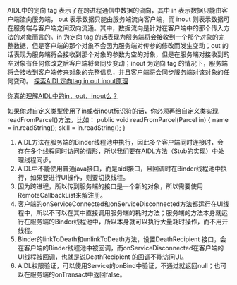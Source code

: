 AIDL中的定向 tag 表示了在跨进程通信中数据的流向，其中 in 表示数据只能由客户端流向服务端， out 表示数据只能由服务端流向客户端，而 inout 则表示数据可在服务端与客户端之间双向流通。其中，数据流向是针对在客户端中的那个传入方法的对象而言的。in 为定向 tag 的话表现为服务端将会接收到一个那个对象的完整数据，但是客户端的那个对象不会因为服务端对传参的修改而发生变动；out 的话表现为服务端将会接收到那个对象的参数为空的对象，但是在服务端对接收到的空对象有任何修改之后客户端将会同步变动；inout 为定向 tag 的情况下，服务端将会接收到客户端传来对象的完整信息，并且客户端将会同步服务端对该对象的任何变动。
[探索AIDL定向tag in out inout原理](https://www.jianshu.com/p/382633129b53)

[你真的理解AIDL中的in，out，inout么？](https://www.jianshu.com/p/ddbb40c7a251)


如果你对自定义类型使用了in或者inout标识符的话，你必须再给自定义类实现 readFromParcel()方法。比如：
public void readFromParcel(Parcel in) {
  name = in.readString();
  skill = in.readString();
}

1. AIDL方法在服务端的Binder线程池中执行，因此多个客户端同时连接时，会存在多个线程同时访问的情形，所以我们要在AIDL方法（Stub的实现）中处理线程同步。
2. AIDL中不能使用普通java接口，而是aidl接口，且回调时在Binder线程池中执行，如果要进行UI操作，则要切换线程。
3. 因为跨进程，所以传到服务端的接口是一个新的对象，所以需要使用RemoteCallbackList来解注册。
4. 客户端的onServiceConnected和onServiceDisconnected方法都运行在UI线程中，所以不可以在其中直接调用服务端的耗时方法；服务端的方法本身就运行在服务端的Binder线程池中，所以本身就可以执行大量耗时操作，而不用开线程。
5. Binder的linkToDeath和unlinkToDeath方法，设置DeathRecipient 接口，会在客户端的Binder线程池中被回调，而onServiceDisconnected在客户端的UI线程被回调，也就是说DeathRecipient 的回调不能访问UI。
6. AIDL权限验证，可以使用Service的onBind中验证，不通过就返回null；也可以在服务端的onTransact中返回false。